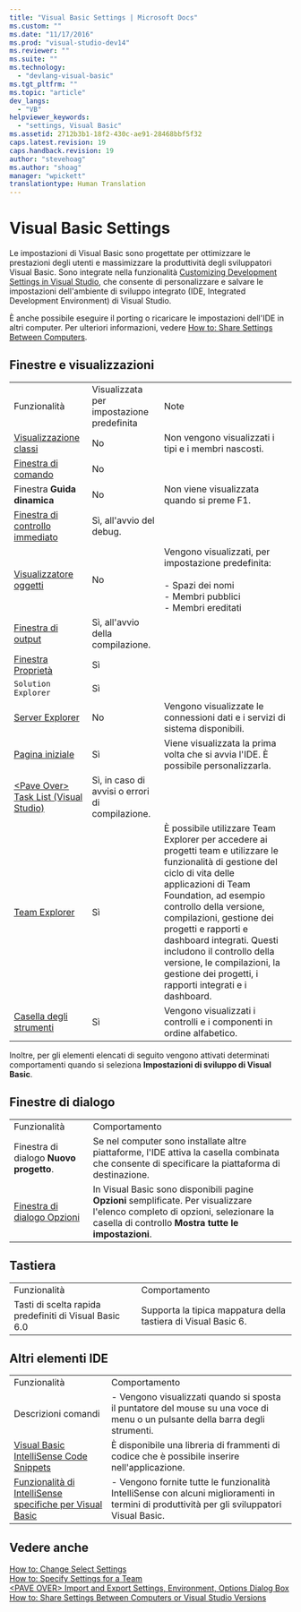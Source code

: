 ```yaml
---
title: "Visual Basic Settings | Microsoft Docs"
ms.custom: ""
ms.date: "11/17/2016"
ms.prod: "visual-studio-dev14"
ms.reviewer: ""
ms.suite: ""
ms.technology: 
  - "devlang-visual-basic"
ms.tgt_pltfrm: ""
ms.topic: "article"
dev_langs: 
  - "VB"
helpviewer_keywords: 
  - "settings, Visual Basic"
ms.assetid: 2712b3b1-18f2-430c-ae91-28468bbf5f32
caps.latest.revision: 19
caps.handback.revision: 19
author: "stevehoag"
ms.author: "shoag"
manager: "wpickett"
translationtype: Human Translation
---
```

# Visual Basic Settings
Le impostazioni di Visual Basic sono progettate per ottimizzare le prestazioni degli utenti e massimizzare la produttività degli sviluppatori Visual Basic.  Sono integrate nella funzionalità [Customizing Development Settings in Visual Studio](http://msdn.microsoft.com/it-it/22c4debb-4e31-47a8-8f19-16f328d7dcd3), che consente di personalizzare e salvare le impostazioni dell'ambiente di sviluppo integrato \(IDE, Integrated Development Environment\) di Visual Studio.  
  
 È anche possibile eseguire il porting o ricaricare le impostazioni dell'IDE in altri computer.  Per ulteriori informazioni, vedere [How to: Share Settings Between Computers](http://msdn.microsoft.com/it-it/1131fb10-35c1-42da-9cd8-91aa3235b882).  
  
## Finestre e visualizzazioni  
  
||||  
|-|-|-|  
|Funzionalità|Visualizzata per impostazione predefinita|Note|  
|[Visualizzazione classi](/visual-studio/ide/viewing-the-structure-of-code)|No|Non vengono visualizzati i tipi e i membri nascosti.|  
|[Finestra di comando](/visual-studio/ide/reference/command-window)|No||  
|Finestra **Guida dinamica**|No|Non viene visualizzata quando si preme F1.|  
|[Finestra di controllo immediato](/visual-studio/ide/reference/immediate-window)|Sì, all'avvio del debug.||  
|[Visualizzatore oggetti](/visual-studio/ide/viewing-the-structure-of-code)|No|Vengono visualizzati, per impostazione predefinita:<br /><br /> -   Spazi dei nomi<br />-   Membri pubblici<br />-   Membri ereditati|  
|[Finestra di output](/visual-studio/ide/reference/output-window)|Sì, all'avvio della compilazione.||  
|[Finestra Proprietà](/visual-studio/ide/reference/properties-window)|Sì||  
|`Solution Explorer`|Sì||  
|[Server Explorer](../Topic/Server%20Explorer.md)|No|Vengono visualizzate le connessioni dati e i servizi di sistema disponibili.|  
|[Pagina iniziale](/visual-studio/ide/customizing-the-start-page-for-visual-studio)|Sì|Viene visualizzata la prima volta che si avvia l'IDE.  È possibile personalizzarla.|  
|[\<Pave Over\> Task List \(Visual Studio\)](http://msdn.microsoft.com/it-it/ce97c0e2-5011-499a-b60a-dc5b9cc22654)|Sì, in caso di avvisi o errori di compilazione.||  
|[Team Explorer](../Topic/Connect%20to%20team%20projects%20in%20Team%20Foundation%20Server.md)|Sì|È possibile utilizzare Team Explorer per accedere ai progetti team e utilizzare le funzionalità di gestione del ciclo di vita delle applicazioni di Team Foundation, ad esempio controllo della versione, compilazioni, gestione dei progetti e rapporti e dashboard integrati.  Questi includono il controllo della versione, le compilazioni, la gestione dei progetti, i rapporti integrati e i dashboard.|  
|[Casella degli strumenti](/visual-studio/ide/reference/toolbox)|Sì|Vengono visualizzati i controlli e i componenti in ordine alfabetico.|  
  
 Inoltre, per gli elementi elencati di seguito vengono attivati determinati comportamenti quando si seleziona **Impostazioni di sviluppo di Visual Basic**.  
  
## Finestre di dialogo  
  
|||  
|-|-|  
|Funzionalità|Comportamento|  
|Finestra di dialogo **Nuovo progetto**.|Se nel computer sono installate altre piattaforme, l'IDE attiva la casella combinata che consente di specificare la piattaforma di destinazione.|  
|[Finestra di dialogo Opzioni](/visual-studio/ide/reference/options-dialog-box-visual-studio)|In Visual Basic sono disponibili pagine **Opzioni** semplificate.  Per visualizzare l'elenco completo di opzioni, selezionare la casella di controllo **Mostra tutte le impostazioni**.|  
  
## Tastiera  
  
|||  
|-|-|  
|Funzionalità|Comportamento|  
|Tasti di scelta rapida predefiniti di Visual Basic 6.0|Supporta la tipica mappatura della tastiera di Visual Basic 6.|  
  
## Altri elementi IDE  
  
|||  
|-|-|  
|Funzionalità|Comportamento|  
|Descrizioni comandi|-   Vengono visualizzati quando si sposta il puntatore del mouse su una voce di menu o un pulsante della barra degli strumenti.|  
|[Visual Basic IntelliSense Code Snippets](../../../visual-basic/developing-apps/using-ide/intellisense-code-snippets.md)|È disponibile una libreria di frammenti di codice che è possibile inserire nell'applicazione.|  
|[Funzionalità di IntelliSense specifiche per Visual Basic](/visual-studio/ide/visual-basic-specific-intellisense)|-   Vengono fornite tutte le funzionalità IntelliSense con alcuni miglioramenti in termini di produttività per gli sviluppatori Visual Basic.|  
  
## Vedere anche  
 [How to: Change Select Settings](http://msdn.microsoft.com/it-it/ec70b520-a3e3-43c9-929b-bdc732cd2147)   
 [How to: Specify Settings for a Team](http://msdn.microsoft.com/it-it/89eeee3d-dd5e-4815-a45b-c48add63a8aa)   
 [\<PAVE OVER\> Import and Export Settings, Environment, Options Dialog Box](http://msdn.microsoft.com/it-it/536fb39a-83a4-4b5b-afd6-8e6c42f980fe)   
 [How to: Share Settings Between Computers or Visual Studio Versions](http://msdn.microsoft.com/it-it/1131fb10-35c1-42da-9cd8-91aa3235b882)